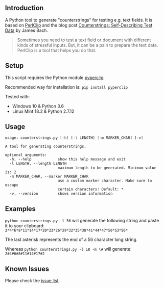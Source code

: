 ## Introduction
A Python tool to generate "counterstrings" for testing e.g. text fields. It is based on [PerlClip](http://www.satisfice.com/tools.shtml) and the blog post [Counterstrings: Self-Describing Test Data](http://www.satisfice.com/blog/archives/22) by James Bach.

> Sometimes you need to test a text field or document with different kinds of stressful inputs. But, it can be a pain to prepare the text data. PerlClip is a tool that helps you do that.

## Setup
This script requires the Python module [pyperclip](https://pypi.python.org/pypi/pyperclip).

Recommended way for installation is: `pip install pyperclip`

Tested with:
- Windows 10 & Python 3.6
- Linux Mint 18.2 & Python 2.7.12

## Usage
```
usage: counterstrings.py [-h] [-l LENGTH] [-m MARKER_CHAR] [-v]

A tool for generating counterstrings.

optional arguments:
  -h, --help            show this help message and exit
  -l LENGTH, --length LENGTH
                        maximum length to be generated. Minimum value is: 2
  -m MARKER_CHAR, --marker MARKER_CHAR
                        use a custom marker character. Make sure to escape
                        certain characters! Default: *
  -v, --version         shows version information
  ```
## Examples
`python counterstrings.py -l 56` will generate the following string and paste it to your clipboard:  
`2*4*6*8*11*14*17*20*23*26*29*32*35*38*41*44*47*50*53*56*`

The last asterisk represents the end of a 56 character long string.

Whereas `python counterstrings.py -l 18 -m \#` will generate:  
`2#4#6#8#11#14#17#2`

## Known Issues
Please check the [issue list](https://github.com/straurob/pycounterstrings/issues).
